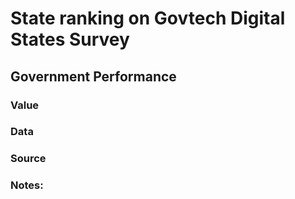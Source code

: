 # State ranking on Govtech Digital States Survey

## Government Performance

### Value

### Data

### Source

### Notes: